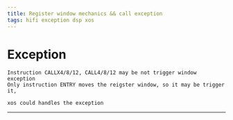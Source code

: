 ```yaml
---
title: Register window mechanics && call exception
tags: hifi exception dsp xos
---
```


# Exception

```shell
Instruction CALLX4/8/12, CALL4/8/12 may be not trigger window exception
Only instruction ENTRY moves the reigster window, so it may be trigger it,

xos could handles the exception 
```



<!--more-->

---



